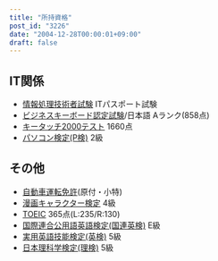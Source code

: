 ```yaml
---
title: "所持資格"
post_id: "3226"
date: "2004-12-28T00:00:01+09:00"
draft: false
---
```



## IT関係



  * [情報処理技術者試験](http://www.jitec.ipa.go.jp/) ITパスポート試験
  * [ビジネスキーボード認定試験](http://www.kentei.ne.jp/busikey/)/日本語 Aランク(858点)
  * [キータッチ2000テスト](http://www.kentei.ne.jp/key/) 1660点
  * [パソコン検定(P検)](http://www.pken.com/) 2級
## その他



  * [自動車運転免許](http://ja.wikipedia.org/wiki/%E9%81%8B%E8%BB%A2%E5%85%8D%E8%A8%B1)(原付・小特)
  * [漫画キャラクター検定](http://www.manken.ne.jp/) 4級
  * [TOEIC](http://www.toeic.or.jp/) 365点(L:235/R:130)
  * [国際連合公用語英語検定(国連英検)](http://www.kokureneiken.jp/) E級
  * [実用英語技能検定(英検)](http://www.eiken.or.jp/) 5級
  * [日本理科学検定(理検)](http://www.rikakentei.com/) 5級

